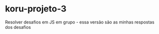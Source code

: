 # koru-projeto-3
Resolver desafios em JS em grupo - essa versão são as minhas respostas dos desafios
